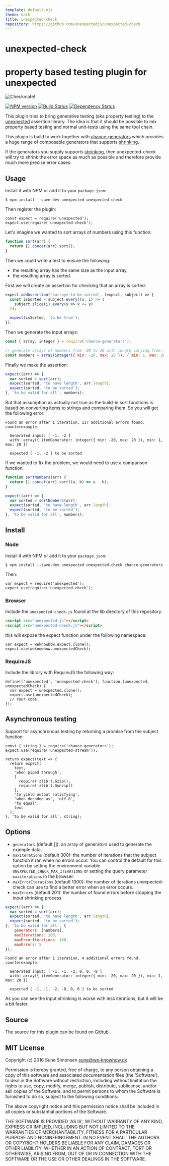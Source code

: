 ```yaml
---
template: default.ejs
theme: dark
title: unexpected-check
repository: https://github.com/unexpectedjs/unexpected-check
---
```


# unexpected-check
# property based testing plugin for unexpected

<img alt="Checkmate!" src="./unexpected-check.jpg" style="display: block; max-width: 100%">

[![NPM version](https://badge.fury.io/js/unexpected-check.svg)](http://badge.fury.io/js/unexpected-check)
[![Build Status](https://travis-ci.org/unexpectedjs/unexpected-check.svg?branch=master)](https://travis-ci.org/unexpectedjs/unexpected-check)
[![Dependency Status](https://david-dm.org/unexpectedjs/unexpected-check.svg)](https://david-dm.org/unexpectedjs/unexpected-check)

This plugin tries to bring generative testing (aka property testing) to the
[unexpected](http://unexpected.js.org) assertion library. The idea is that it
should be possible to mix property based testing and normal unit-tests using the
same tool chain.

This plugin is build to work together with
[chance-generators](https://sunesimonsen.github.io/chance-generators/) which
provides a huge range of composable generators that supports
[shrinking](https://sunesimonsen.github.io/chance-generators/api/iterator/#shrink-value-).

If the generators you supply supports
[shrinking](https://sunesimonsen.github.io/chance-generators/api/iterator/#shrink-value-),
then unexpected-check will try to shrink the error space as much as possible and
therefore provide much more precise error cases.

## Usage


Install it with NPM or add it to your `package.json`:

```
$ npm install --save-dev unexpected unexpected-check
```

Then register the plugin:

```js#evaluate:false
const expect = require('unexpected');
expect.use(require('unexpected-check');
```

Let's imagine we wanted to sort arrays of numbers using this function:

```js
function sort(arr) {
  return [].concat(arr).sort();
}
```

Then we could write a test to ensure the following:

* the resulting array has the same size as the input array.
* the resulting array is sorted.

First we will create an assertion for checking that an array is sorted:

```js
expect.addAssertion('<array> to be sorted', (expect, subject) => {
  const isSorted = subject.every((x, i) => (
    subject.slice(i).every(y => x <= y)
  ));

  expect(isSorted, 'to be true');
});
```

Then we generate the input arrays:

```js
const { array, integer } = require('chance-generators');

// generate arrays of numbers from -20 to 20 with length varying from 1 to 20
const numbers = array(integer({ min: -20, max: 20 }), { min: 1, max: 20 });
```

Finally we make the assertion:

```js
expect((arr) => {
  var sorted = sort(arr);
  expect(sorted, 'to have length', arr.length);
  expect(sorted, 'to be sorted');
}, 'to be valid for all', numbers);
```

But that assumption as actually not true as the build-in sort functions is based
on converting items to strings and comparing them. So you will get the following error:

```output
Found an error after 1 iteration, 117 additional errors found.
counterexample:

  Generated input: [ -1, -2 ]
  with: array({ itemGenerator: integer({ min: -20, max: 20 }), min: 1, max: 20 })

  expected [ -1, -2 ] to be sorted
```

If we wanted to fix the problem, we would need to use a comparison function:

```js
function sortNumbers(arr) {
  return [].concat(arr).sort((a, b) => a - b);
}
```

```js
expect((arr) => {
  var sorted = sortNumbers(arr);
  expect(sorted, 'to have length', arr.length);
  expect(sorted, 'to be sorted');
}, 'to be valid for all', numbers);
```

## Install

### Node

Install it with NPM or add it to your `package.json`:

```
$ npm install --save-dev unexpected unexpected-check chance-generators
```

Then:

```js#evaluate:false
var expect = require('unexpected');
expect.use(require('unexpected-check');
```

### Browser

Include the `unexpected-check.js` found at the lib directory of this
repository.

```html
<script src="unexpected.js"></script>
<script src="unexpected-check.js"></script>
```

this will expose the expect function under the following namespace:

```js#evaluate:false
var expect = weknowhow.expect.clone();
expect.use(weknowhow.unexpectedCheck);
```

### RequireJS

Include the library with RequireJS the following way:

```js#evaluate:false
define(['unexpected', 'unexpected-check'], function (unexpected, unexpectedCheck) {
  var expect = unexpected.clone();
  expect.use(unexpectedCheck);
  // Your code
});
```

## Asynchronous testing

Support for asynchronous testing by returning a promise from the subject
function:

```js#async:true
const { string } = require('chance-generators');
expect.use(require('unexpected-stream'));

return expect(text => {
  return expect(
    text,
    'when piped through',
    [
      require('zlib').Gzip(),
      require('zlib').Gunzip()
    ],
    'to yield output satisfying',
    'when decoded as', 'utf-8',
    'to equal',
    text
  );
}, 'to be valid for all', string);
```

## Options

* `generators` (default []): an array of generators used to generate the example
  data.
* `maxIterations` (default 300): the number of iterations that the subject
  function it ran when no errors occur. You can control the default for this
  option by setting the environment variable `UNEXPECTED_CHECK_MAX_ITERATIONS`
  or setting the query parameter `maxiterations` in the browser.
* `maxErrorIterations` (default 1000): the number of iterations unexpected-check
  can use to find a better error when an error occurs.
* `maxErrors` (default 201): the number of found errors before stopping the input
  shrinking process.

```js
expect((arr) => {
  var sorted = sort(arr);
  expect(sorted, 'to have length', arr.length);
  expect(sorted, 'to be sorted');
}, 'to be valid for all', {
    generators: [numbers],
    maxIterations: 100,
    maxErrorIterations: 100,
    maxErrors: 5
});
```

```output
Found an error after 1 iteration, 4 additional errors found.
counterexample:

  Generated input: [ -1, -1, -2, 0, 0, -8 ]
  with: array({ itemGenerator: integer({ min: -20, max: 20 }), min: 1, max: 20 })

  expected [ -1, -1, -2, -8, 0, 0 ] to be sorted
```

As you can see the input shrinking is worse with less iterations, but it will be
a bit faster.

## Source

The source for this plugin can be found on
[Github](https://github.com/unexpectedjs/unexpected-check).

## MIT License

Copyright (c) 2016 Sune Simonsen <sune@we-knowhow.dk>

Permission is hereby granted, free of charge, to any person obtaining
a copy of this software and associated documentation files (the
'Software'), to deal in the Software without restriction, including
without limitation the rights to use, copy, modify, merge, publish,
distribute, sublicense, and/or sell copies of the Software, and to
permit persons to whom the Software is furnished to do so, subject to
the following conditions:

The above copyright notice and this permission notice shall be
included in all copies or substantial portions of the Software.

THE SOFTWARE IS PROVIDED 'AS IS', WITHOUT WARRANTY OF ANY KIND,
EXPRESS OR IMPLIED, INCLUDING BUT NOT LIMITED TO THE WARRANTIES OF
MERCHANTABILITY, FITNESS FOR A PARTICULAR PURPOSE AND
NONINFRINGEMENT. IN NO EVENT SHALL THE AUTHORS OR COPYRIGHT HOLDERS BE
LIABLE FOR ANY CLAIM, DAMAGES OR OTHER LIABILITY, WHETHER IN AN ACTION
OF CONTRACT, TORT OR OTHERWISE, ARISING FROM, OUT OF OR IN CONNECTION
WITH THE SOFTWARE OR THE USE OR OTHER DEALINGS IN THE SOFTWARE.
